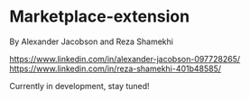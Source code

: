 # Marketplace-extension

By Alexander Jacobson and Reza Shamekhi

https://www.linkedin.com/in/alexander-jacobson-097728265/
https://www.linkedin.com/in/reza-shamekhi-401b48585/

Currently in development, stay tuned!
